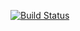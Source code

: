 [![Build Status](https://dev.azure.com/balakrishnan7080/AgileProject/_apis/build/status%2Ffirst-organization-for-devops.DotNetRepo?branchName=master)](https://dev.azure.com/balakrishnan7080/AgileProject/_build/latest?definitionId=4&branchName=master)
